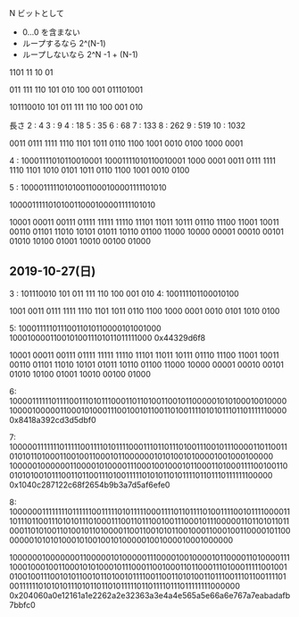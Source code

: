 
N ビットとして

- 0...0 を含まない
- ループするなら
	2^(N-1)
- ループしないなら
	2^N -1 + (N-1)


1101
11
 10
  01

011
 111
  110
   101
    010
     100
      001
011101001

101110010
101
 011
  111
   110
    100
     001
      010
	
	
	

長さ
  2 : 4
  3 : 9
  4 : 18
  5 : 35
  6 : 68
  7 : 133
  8 : 262
  9 : 519
 10 : 1032

0011
 0111
  1111
   1110
    1101
     1011
      0110
       1100
        1001
         0010
          0100
           1000
            0001

4 : 10001111010110010001
10001111010110010001
1000
0001
0011
0111
1111
1110
1101
1010
0101
1011
0110
1100
1001
0010
0100

5 : 100001111101010011000100001111101010

100001111101010011000100001111101010

10001
00011
00111
01111
11111
11110
11101
11011
10111
01110
11100
11001
10011
00110
01101
11010
10101
01011
10110
01100
11000
10000
00001
00010
00101
01010
10100
01001
10010
00100
01000

## 2019-10-27(日)
3 :
101110010
101
 011
  111
   110
    100
	 001
	  010
4:
100111101100010100


1001
0011
0111
1111
1110
1101
1011
0110
1100
1000
0001
0010
0101
1010
0100

5:
10001111101110011010110000101001000
10001000011001010011101011011111000
0x44329d6f8

10001
00011
00111
01111
11111
11110
11101
11011
10111
01110
11100
11001
10011
00110
01101
11010
10101
01011
10110
01100
11000
10000
00001
00010
00101
01010
10100
01001
10010
00100
01000

6: 
10000111111011110011101011100011011010011001011000001010100010010000
10000100000110001010001110010010110011010011110101011101101111110000
0x8418a392cd3d5dbf0

7:
1000001111111011111001111010111100011101101110100111001011100001101100110101011010001100100110001011000000101010010100001001000100000
1000001000000110000101000011100010010001011000110100011110010011001010100101110011011001110100111110101011010111101101110111111100000
0x1040c287122c68f2654b9b3a7d5af6efe0

8:
1000000111111110111111001111101011111000111101101111010011110010111100001110111011001110101011101000111001101110010011100010111000001101101011011000110101001101001011010000110011001010110010001100010011000010110000000101010100010100100101000001001000010001000000

1000000100000001100000101000001110000100100001011000011010000111100010001001100010101000101110001100100011011000111010001111100100101001001110010101100101101001011110011001101010011011100111011001111010011111101010101110101101101011111011011110111011111111000000
0x204060a0e12161a1e2262a2e32363a3e4a4e565a5e66a6e767a7eabadafb7bbfc0

